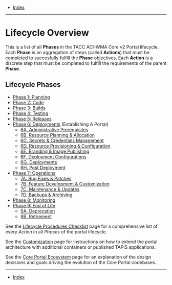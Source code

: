 - [Index](../index.md)

---

# Lifecycle Overview

This is a list of all **Phases** in the TACC ACI-WMA Core v2 Portal lifecycle. Each **Phase** is an aggregation of steps (called **Actions**) that must be completed to succesfully fulfill the **Phase** objectives. Each **Action** is a discrete step that must be completed to fulfill the requirements of the parent **Phase**.

## Lifecycle Phases

- [Phase 1: Planning](phase_01)
- [Phase 2: Code](phase_02)
- [Phase 3: Builds](phase_03)
- [Phase 4: Testing](phase_04)
- [Phase 5: Releases](phase_05)
- [Phase 6: Deployments](phase_06) (Establishing A Portal)
    - [6A. Administrative Prerequisites](phase_06#6a)
    - [6B. Resource Planning & Allocation](phase_06#6b)
    - [6C. Secrets & Credentials Management](phase_06#6c)
    - [6D. Resource Provisioning & Configuration](phase_06#6d)
    - [6E. Branding & Image Publishing](phase_06#6e)
    - [6F. Deployment Configurations](phase_06#6f)
    - [6G. Deployments](phase_06#6g)
    - [6H. Post Deployment](phase_06#6h)
- [Phase 7: Operations](phase_07)
    - [7A. Bug Fixes & Patches](phase_07#7a)
    - [7B. Feature Development & Customization](phase_07#7b)
    - [7C. Maintenance & Updates](phase_07#7c)
    - [7D. Backups & Archiving](phase_07#7d)
- [Phase 8: Monitoring](phase_08)
- [Phase 9: End of Life](phase_09)
    - [9A. Deprecation](phase_09#9a)
    - [9B. Retirement](phase_09#9b)

See the [Lifecycle Procedures Checklist](checklist.md) page for a comprehensive list of every _Action_ in all _Phases_ of the portal lifecycle.

See the [Customization](customization.md) page for instructions on how to extend the portal architecture with additional containers or published TAPIS applications.

See the [Core Portal Ecosystem](ecosystem.md) page for an explanation of the design decisions and goals driving the evolution of the Core Portal codebases.

---

- [Index](../index.md)
